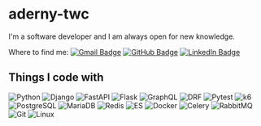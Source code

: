 # aderny-twc

I'm a software developer and I am always open for new knowledge.

Where to find me:
[![Gmail Badge](https://img.shields.io/badge/Gmail-%2312100E.svg?&style=for-the-badge&logo=Gmail&logoColor=red&link=mailto:diksandab@gmail.com)](mailto:diksandab@gmail.com)
[![GitHub Badge](https://img.shields.io/badge/GitHub-%2312100E.svg?&style=for-the-badge&logo=Github&logoColor=white)](https://github.com/aderny-twc)
[![LinkedIn Badge](https://img.shields.io/badge/linkedin-%230077B5.svg?&style=for-the-badge&logo=linkedin&logoColor=white)]()


## Things I code with
![Python](https://img.shields.io/badge/-Python-black?style=flat-square&logo=Python)
![Django](https://img.shields.io/badge/-Django-black?style=flat-square&logo=Django)
![FastAPI](https://img.shields.io/badge/-FastAPI-black?style=flat-square&logo=FastAPI)
![Flask](https://img.shields.io/badge/-Flask-black?style=flat-square&logo=Flask)
![GraphQL](https://img.shields.io/badge/-GraphQL-black?style=flat-square&logo=GraphQL)
![DRF](https://img.shields.io/badge/-DRF-black?style=flat-square)
![Pytest](https://img.shields.io/badge/-Pytest-black?style=flat-square&logo=pytest)
![k6](https://img.shields.io/badge/-k6-black?style=flat-square&logo=k6)
![PostgreSQL](https://img.shields.io/badge/-PostgreSQL-black?style=flat-square&logo=postgresql)
![MariaDB](https://img.shields.io/badge/-MariaDB-black?style=flat-square&logo=mariadb)
![Redis](https://img.shields.io/badge/-Redis-black?style=flat-square&logo=Redis)
![ES](https://img.shields.io/badge/-Elasticsearch-black?style=flat-square&logo=Elasticsearch)
![Docker](https://img.shields.io/badge/-Docker-black?style=flat-square&logo=Docker)
![Celery](https://img.shields.io/badge/-Celery-black?style=flat-square&logo=Celery)
![RabbitMQ](https://img.shields.io/badge/-RabbitMQ-black?style=flat-square&logo=RabbitMQ)
![Git](https://img.shields.io/badge/-Git-black?style=flat-square&logo=git)
![Linux](https://img.shields.io/badge/-Linux-black?style=flat-square&logo=Linux)